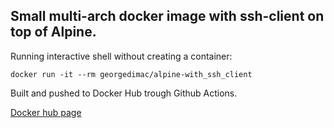 ## Small multi-arch docker image with ssh-client on top of Alpine. 


Running interactive shell without creating a container:
```
docker run -it --rm georgedimac/alpine-with_ssh_client
```

Built and pushed to Docker Hub trough Github Actions.

[Docker hub page](https://hub.docker.com/r/georgedimac/alpine-with_ssh_client)
